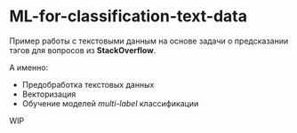 # ML-for-classification-text-data

Пример работы с текстовыми данным на основе задачи о предсказании тэгов для вопросов из **StackOverflow**.

А именно:
- Предобработка текстовых данных
- Векторизация
- Обучение моделей *multi-label* классификации

WIP
